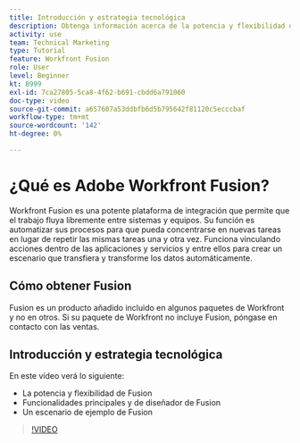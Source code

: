 ```yaml
---
title: Introducción y estrategia tecnológica
description: Obtenga información acerca de la potencia y flexibilidad de [!DNL Adobe Workfront Fusion], las funcionalidades básicas y de diseñador de Fusion y un escenario de ejemplo de Fusion.
activity: use
team: Technical Marketing
type: Tutorial
feature: Workfront Fusion
role: User
level: Beginner
kt: 8999
exl-id: 7ca27805-5ca8-4f62-b691-cbdd6a791060
doc-type: video
source-git-commit: a657607a53ddbfb6d5b795642f81120c5ecccbaf
workflow-type: tm+mt
source-wordcount: '142'
ht-degree: 0%

---
```


# ¿Qué es Adobe Workfront Fusion?

Workfront Fusion es una potente plataforma de integración que permite que el trabajo fluya libremente entre sistemas y equipos. Su función es automatizar sus procesos para que pueda concentrarse en nuevas tareas en lugar de repetir las mismas tareas una y otra vez. Funciona vinculando acciones dentro de las aplicaciones y servicios y entre ellos para crear un escenario que transfiera y transforme los datos automáticamente.

## Cómo obtener Fusion

Fusion es un producto añadido incluido en algunos paquetes de Workfront y no en otros. Si su paquete de Workfront no incluye Fusion, póngase en contacto con las ventas.

## Introducción y estrategia tecnológica

En este vídeo verá lo siguiente:

* La potencia y flexibilidad de Fusion
* Funcionalidades principales y de diseñador de Fusion
* Un escenario de ejemplo de Fusion

>[!VIDEO](https://video.tv.adobe.com/v/335259/?quality=12&learn=on)
